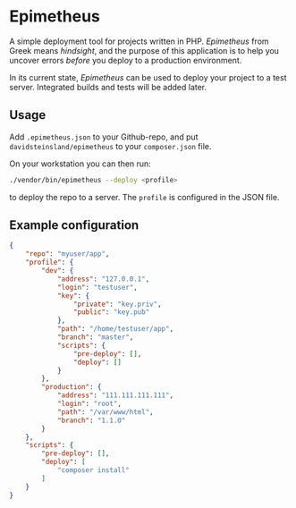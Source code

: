 Epimetheus
==========

A simple deployment tool for projects written in PHP. *Epimetheus* from Greek means *hindsight*, and the purpose of this application is to help you uncover errors *before* you deploy to a production environment.

In its current state, *Epimetheus* can be used to deploy your project to a test server. Integrated builds and tests will be added later.

## Usage
Add `.epimetheus.json` to your Github-repo, and put `davidsteinsland/epimetheus` to your `composer.json` file.

On your workstation you can then run:
```sh
./vendor/bin/epimetheus --deploy <profile>
```
to deploy the repo to a server. The `profile` is configured in the JSON file.

## Example configuration
```json
{
	"repo": "myuser/app",
	"profile": {
		"dev": {
			"address": "127.0.0.1",
			"login": "testuser",
			"key": {
				"private": "key.priv",
				"public": "key.pub"
			},
			"path": "/home/testuser/app",
			"branch": "master",
			"scripts": {
				"pre-deploy": [],
				"deploy": []
			}
		},
		"production": {
			"address": "111.111.111.111",
			"login": "root",
			"path": "/var/www/html",
			"branch": "1.1.0"
		}
	},
	"scripts": {
		"pre-deploy": [],
		"deploy": [
			"composer install"
		]
	}
}
```